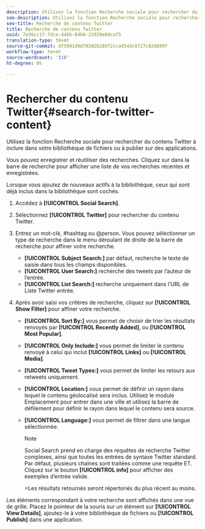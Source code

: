 ```yaml
---
description: Utilisez la fonction Recherche sociale pour rechercher du contenu Twitter à inclure dans votre bibliothèque de fichiers ou à publier sur des applications.
seo-description: Utilisez la fonction Recherche sociale pour rechercher du contenu Twitter à inclure dans votre bibliothèque de fichiers ou à publier sur des applications.
seo-title: Recherche de contenu Twitter
title: Recherche de contenu Twitter
uuid: 7e36cc1f-7dce-446b-84b6-22939e8dcaf5
translation-type: tm+mt
source-git-commit: df5991d9d70282b289f2cca954dc8727c82d699f
workflow-type: tm+mt
source-wordcount: '318'
ht-degree: 0%

---
```



# Rechercher du contenu Twitter{#search-for-twitter-content}

Utilisez la fonction Recherche sociale pour rechercher du contenu Twitter à inclure dans votre bibliothèque de fichiers ou à publier sur des applications.

Vous pouvez enregistrer et réutiliser des recherches. Cliquez sur dans la barre de recherche pour afficher une liste de vos recherches récentes et enregistrées.

Lorsque vous ajoutez de nouveaux actifs à la bibliothèque, ceux qui sont déjà inclus dans la bibliothèque sont cochés.

1. Accédez à **[!UICONTROL Social Search]**.
1. Sélectionnez **[!UICONTROL Twitter]** pour rechercher du contenu Twitter.
1. Entrez un mot-clé, #hashtag ou @person. Vous pouvez sélectionner un type de recherche dans le menu déroulant de droite de la barre de recherche pour affiner votre recherche.

   * **[!UICONTROL Subject Search:]** par défaut, recherche le texte de saisie dans tous les champs disponibles.
   * **[!UICONTROL User Search:]** recherche des tweets par l’auteur de l’entrée.
   * **[!UICONTROL List Search:]** recherche uniquement dans l’URL de Liste Twitter entrée.

1. Après avoir saisi vos critères de recherche, cliquez sur **[!UICONTROL Show Filter]** pour affiner votre recherche.

   * **[!UICONTROL Sort By:]** vous permet de choisir de trier les résultats renvoyés par  **[!UICONTROL Recently Added]**, ou  **[!UICONTROL Most Popular]**.

   * **[!UICONTROL Only Include:]** vous permet de limiter le contenu renvoyé à celui qui inclut  **[!UICONTROL Links]** ou  **[!UICONTROL Media]**.

   * **[!UICONTROL Tweet Types:]** vous permet de limiter les retours aux retweets uniquement.
   * **[!UICONTROL Location:]** vous permet de définir un rayon dans lequel le contenu géolocalisé sera inclus. Utilisez le module Emplacement pour entrer dans une ville et utilisez la barre de défilement pour définir le rayon dans lequel le contenu sera source.
   * **[!UICONTROL Language:]** vous permet de filtrer dans une langue sélectionnée.

      >[!NOTE]
      >
      >Social Search prend en charge des requêtes de recherche Twitter complexes, ainsi que toutes les entrées de syntaxe Twitter standard. Par défaut, plusieurs chaînes sont traitées comme une requête ET. Cliquez sur le bouton **[!UICONTROL info]** pour afficher des exemples d’entrée valide.
      >
      >=Les résultats retournés seront répertoriés du plus récent au moins.

Les éléments correspondant à votre recherche sont affichés dans une vue de grille. Placez le pointeur de la souris sur un élément sur **[!UICONTROL View Details]**, ajoutez-le à votre bibliothèque de fichiers ou **[!UICONTROL Publish]** dans une application.

